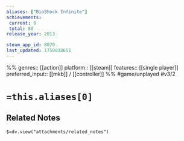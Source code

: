 ```yaml
---
aliases: ["BioShock Infinite"]
achievements:
 current: 0
 total: 80
release_year: 2013

steam_app_id: 8870
last_updated: 1750038651
---
```

%%
genres:: [[action]]
platform:: [[steam]]
features:: [[single player]]
preferred_input:: [[mkb]] / [[controller]]
%%
#game/unplayed
#v3/2

# `=this.aliases[0]`
## Related Notes
`$=dv.view("attachments/related_notes")`